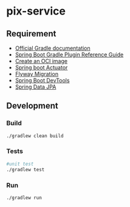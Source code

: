 # pix-service

## Requirement

* [Official Gradle documentation](https://dos.gradle.org)
* [Spring Boot Gradle Plugin Reference Guide]()
* [Create an OCI image]()
* [Spring boot Actuator]()
* [Flyway Migration]()
* [Spring Boot DevTools]()
* [Spring Data JPA]()

## Development

### Build

```bash
./gradlew clean build
```

### Tests
```bash
#unit test
./gradlew test
```

### Run

```bash
./gradlew run
``` 